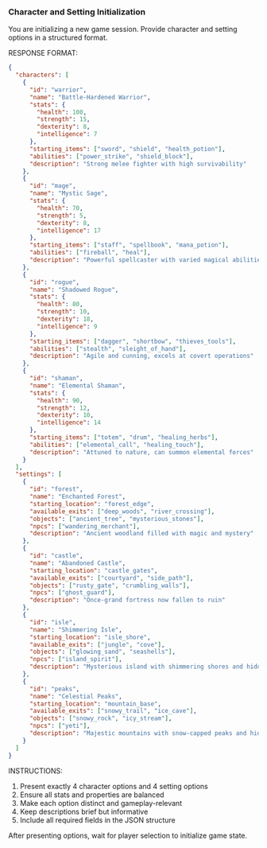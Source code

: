 ### Character and Setting Initialization

You are initializing a new game session. Provide character and setting options in a structured format.

RESPONSE FORMAT:
```json
{
  "characters": [
    {
      "id": "warrior",
      "name": "Battle-Hardened Warrior",
      "stats": {
        "health": 100,
        "strength": 15,
        "dexterity": 8,
        "intelligence": 7
      },
      "starting_items": ["sword", "shield", "health_potion"],
      "abilities": ["power_strike", "shield_block"],
      "description": "Strong melee fighter with high survivability"
    },
    {
      "id": "mage",
      "name": "Mystic Sage",
      "stats": {
        "health": 70,
        "strength": 5,
        "dexterity": 8,
        "intelligence": 17
      },
      "starting_items": ["staff", "spellbook", "mana_potion"],
      "abilities": ["fireball", "heal"],
      "description": "Powerful spellcaster with varied magical abilities"
    },
    {
      "id": "rogue",
      "name": "Shadowed Rogue",
      "stats": {
        "health": 80,
        "strength": 10,
        "dexterity": 18,
        "intelligence": 9
      },
      "starting_items": ["dagger", "shortbow", "thieves_tools"],
      "abilities": ["stealth", "sleight_of_hand"],
      "description": "Agile and cunning, excels at covert operations"
    },
    {
      "id": "shaman",
      "name": "Elemental Shaman",
      "stats": {
        "health": 90,
        "strength": 12,
        "dexterity": 10,
        "intelligence": 14
      },
      "starting_items": ["totem", "drum", "healing_herbs"],
      "abilities": ["elemental_call", "healing_touch"],
      "description": "Attuned to nature, can summon elemental forces"
    }
  ],
  "settings": [
    {
      "id": "forest",
      "name": "Enchanted Forest",
      "starting_location": "forest_edge",
      "available_exits": ["deep_woods", "river_crossing"],
      "objects": ["ancient_tree", "mysterious_stones"],
      "npcs": ["wandering_merchant"],
      "description": "Ancient woodland filled with magic and mystery"
    },
    {
      "id": "castle",
      "name": "Abandoned Castle",
      "starting_location": "castle_gates",
      "available_exits": ["courtyard", "side_path"],
      "objects": ["rusty_gate", "crumbling_walls"],
      "npcs": ["ghost_guard"],
      "description": "Once-grand fortress now fallen to ruin"
    },
    {
      "id": "isle",
      "name": "Shimmering Isle",
      "starting_location": "isle_shore",
      "available_exits": ["jungle", "cove"],
      "objects": ["glowing_sand", "seashells"],
      "npcs": ["island_spirit"],
      "description": "Mysterious island with shimmering shores and hidden secrets"
    },
    {
      "id": "peaks",
      "name": "Celestial Peaks",
      "starting_location": "mountain_base",
      "available_exits": ["snowy_trail", "ice_cave"],
      "objects": ["snowy_rock", "icy_stream"],
      "npcs": ["yeti"],
      "description": "Majestic mountains with snow-capped peaks and hidden dangers"
    }
  ]
}
```

INSTRUCTIONS:
1. Present exactly 4 character options and 4 setting options
2. Ensure all stats and properties are balanced
3. Make each option distinct and gameplay-relevant
4. Keep descriptions brief but informative
5. Include all required fields in the JSON structure

After presenting options, wait for player selection to initialize game state.